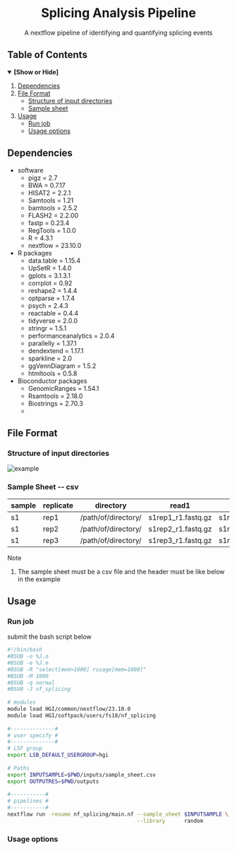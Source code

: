 <div align="center">
<h1 align="center">Splicing Analysis Pipeline</h1>
  <p align="center">A nextflow pipeline of identifying and quantifying splicing events</p>
</div>

## Table of Contents
<details open>
<summary><b>[Show or Hide]</b></summary>

1. [Dependencies](#dependencies)
2. [File Format](#file-format)
    - [Structure of input directories](#structure)
    - [Sample sheet](#samplesheet)
3. [Usage](#usage)
    - [Run job](#runjob)
    - [Usage options](#options)
</details>

<!-- Dependencies-->
## Dependencies
* software
    - pigz = 2.7
    - BWA = 0.7.17
    - HISAT2 = 2.2.1
    - Samtools = 1.21
    - bamtools = 2.5.2
    - FLASH2 = 2.2.00
    - fastp = 0.23.4
    - RegTools = 1.0.0
    - R = 4.3.1
    - nextflow = 23.10.0
* R packages
    - data.table = 1.15.4
    - UpSetR = 1.4.0
    - gplots = 3.1.3.1
    - corrplot = 0.92
    - reshape2 = 1.4.4
    - optparse = 1.7.4
    - psych = 2.4.3
    - reactable = 0.4.4
    - tidyverse = 2.0.0
    - stringr = 1.5.1
    - performanceanalytics = 2.0.4
    - parallelly = 1.37.1
    - dendextend = 1.17.1
    - sparkline = 2.0
    - ggVennDiagram = 1.5.2
    - htmltools = 0.5.8
* Bioconductor packages
    - GenomicRanges = 1.54.1
    - Rsamtools = 2.18.0
    - Biostrings = 2.70.3
    - 

<!-- File Format-->
## File Format

<a id="structure"></a>

### Structure of input directories
![example](./image/inputs.png)

<a id="samplesheet"></a>

### Sample Sheet -- csv
| sample | replicate | directory | read1 | read2 | reference |
| - | - | - | - | - | - |
| s1 | rep1 | /path/of/directory/ | s1rep1_r1.fastq.gz | s1rep1_r2.fastq.gz | ref.fa |
| s1 | rep2 | /path/of/directory/ | s1rep2_r1.fastq.gz | s1rep2_r2.fastq.gz | ref.fa |
| s1 | rep3 | /path/of/directory/ | s1rep3_r1.fastq.gz | s1rep3_r2.fastq.gz | ref.fa |

> [!Note]  
> 1. The sample sheet must be a csv file and the header must be like below in the example


<!-- Usage-->
## Usage

<a id="runjob"></a>

### Run job
submit the bash script below

```bash
#!/bin/bash
#BSUB -o %J.o
#BSUB -e %J.e
#BSUB -R "select[mem>1000] rusage[mem=1000]"
#BSUB -M 1000
#BSUB -q normal
#BSUB -J nf_splicing
   
# modules
module load HGI/common/nextflow/23.10.0
module load HGI/softpack/users/fs18/nf_splicing
   
#--------------#
# user specify #
#--------------#
# LSF group
export LSB_DEFAULT_USERGROUP=hgi
   
# Paths
export INPUTSAMPLE=$PWD/inputs/sample_sheet.csv
export OUTPUTRES=$PWD/outputs
  
#-----------#
# pipelines #
#-----------#
nextflow run -resume nf_splicing/main.nf --sample_sheet $INPUTSAMPLE \
	                                     --library      random
```

<a id="options"></a>

### Usage options
